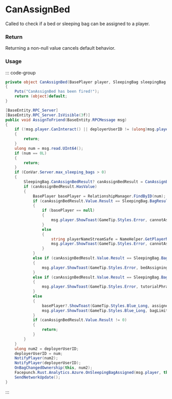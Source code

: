 # CanAssignBed
<Badge type="info" text="Player"/><Badge type="danger" text="Carbon Compatible"/><Badge type="warning" text="Oxide Compatible"/>
Called to check if a bed or sleeping bag can be assigned to a player.

### Return
Returning a non-null value cancels default behavior.

### Usage
::: code-group
```csharp [Example]
private object CanAssignBed(BasePlayer player, SleepingBag sleepingBag, ulong local0)
{
	Puts("CanAssignBed has been fired!");
	return (object)default;
}
```
```csharp [Source — Assembly-CSharp @ SleepingBag]
[BaseEntity.RPC_Server]
[BaseEntity.RPC_Server.IsVisible(3f)]
public void AssignToFriend(BaseEntity.RPCMessage msg)
{
	if (!msg.player.CanInteract() || deployerUserID != (ulong)msg.player.userID)
	{
		return;
	}
	ulong num = msg.read.UInt64();
	if (num == 0L)
	{
		return;
	}
	if (ConVar.Server.max_sleeping_bags > 0)
	{
		SleepingBag.CanAssignBedResult? canAssignBedResult = CanAssignBed(msg.player, this, num);
		if (canAssignBedResult.HasValue)
		{
			BasePlayer basePlayer = RelationshipManager.FindByID(num);
			if (canAssignBedResult.Value.Result == SleepingBag.BagResultType.TooManyBags)
			{
				if (basePlayer == null)
				{
					msg.player.ShowToast(GameTip.Styles.Error, cannotAssignBedNoPlayerPhrase, false);
				}
				else
				{
					string playerNameStreamSafe = NameHelper.GetPlayerNameStreamSafe(msg.player, basePlayer);
					msg.player.ShowToast(GameTip.Styles.Error, cannotAssignBedPhrase, false, playerNameStreamSafe);
				}
			}
			else if (canAssignBedResult.Value.Result == SleepingBag.BagResultType.BagBlocked)
			{
				msg.player.ShowToast(GameTip.Styles.Error, bedAssigningBlocked, false);
			}
			else if (canAssignBedResult.Value.Result == SleepingBag.BagResultType.TargetIsPlayingTutorial)
			{
				msg.player.ShowToast(GameTip.Styles.Error, tutorialPhrase, false);
			}
			else
			{
				basePlayer?.ShowToast(GameTip.Styles.Blue_Long, assignedBagPhrase, false, canAssignBedResult.Value.Count.ToString(), canAssignBedResult.Value.Max.ToString());
				msg.player.ShowToast(GameTip.Styles.Blue_Long, bagLimitPhrase, false, (GetSleepingBagCount(msg.player.userID) - 1).ToString(), canAssignBedResult.Value.Max.ToString());
			}
			if (canAssignBedResult.Value.Result != 0)
			{
				return;
			}
		}
	}
	ulong num2 = deployerUserID;
	deployerUserID = num;
	NotifyPlayer(num2);
	NotifyPlayer(deployerUserID);
	OnBagChangedOwnership(this, num2);
	Facepunch.Rust.Analytics.Azure.OnSleepingBagAssigned(msg.player, this, num);
	SendNetworkUpdate();
}

```
:::
